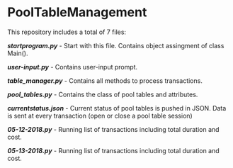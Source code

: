 # PoolTableManagement

This repository includes a total of 7 files:

**_startprogram.py_** - Start with this file. Contains object assingment of class Main().

**_user-input.py_** - Contains user-input prompt.

**_table_manager.py_** - Contains all methods to process transactions.

**_pool_tables.py_** - Contains the class of pool tables and attributes.

**_currentstatus.json_** - Current status of pool tables is pushed in JSON. Data is sent at every transaction (open or close a pool table session) 

**_05-12-2018.py_** - Running list of transactions including total duration and cost.

**_05-13-2018.py_** - Running list of transactions including total duration and cost.

